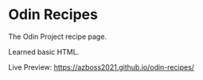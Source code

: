 # Odin Recipes

The Odin Project recipe page.

Learned basic HTML.

Live Preview: https://azboss2021.github.io/odin-recipes/
